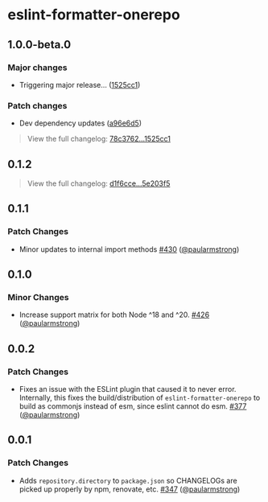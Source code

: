 # eslint-formatter-onerepo

## 1.0.0-beta.0

### Major changes

- Triggering major release… ([1525cc1](https://github.com/paularmstrong/onerepo/commit/1525cc1e51b571bc86ed4dbfd71864217881ff88))

### Patch changes

- Dev dependency updates ([a96e6d5](https://github.com/paularmstrong/onerepo/commit/a96e6d552678239ea4b82b39130a002329b256d5))

> View the full changelog: [78c3762...1525cc1](https://github.com/paularmstrong/onerepo/compare/78c37627cffe8d026958ec949eda9ab0d9c29cf8...1525cc1e51b571bc86ed4dbfd71864217881ff88)

## 0.1.2

> View the full changelog: [d1f6cce...5e203f5](https://github.com/paularmstrong/onerepo/compare/d1f6cce5075619666721f813ffcba1957b637fbf...5e203f559b5aca1f45427729a59764d3a47952b5)

## 0.1.1

### Patch Changes

- Minor updates to internal import methods [#430](https://github.com/paularmstrong/onerepo/pull/430) ([@paularmstrong](https://github.com/paularmstrong))

## 0.1.0

### Minor Changes

- Increase support matrix for both Node ^18 and ^20. [#426](https://github.com/paularmstrong/onerepo/pull/426) ([@paularmstrong](https://github.com/paularmstrong))

## 0.0.2

### Patch Changes

- Fixes an issue with the ESLint plugin that caused it to never error. Internally, this fixes the build/distribution of `eslint-formatter-onerepo` to build as commonjs instead of esm, since eslint cannot do esm. [#377](https://github.com/paularmstrong/onerepo/pull/377) ([@paularmstrong](https://github.com/paularmstrong))

## 0.0.1

### Patch Changes

- Adds `repository.directory` to `package.json` so CHANGELOGs are picked up properly by npm, renovate, etc. [#347](https://github.com/paularmstrong/onerepo/pull/347) ([@paularmstrong](https://github.com/paularmstrong))
